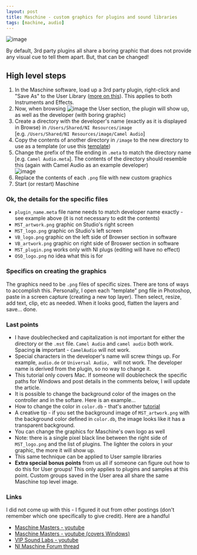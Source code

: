 ```yaml
---
layout: post
title: Maschine - custom graphics for plugins and sound libraries
tags: [machine, audio]
---
```


![image](https://cloud.githubusercontent.com/assets/12622205/7875201/e52c1858-0587-11e5-802b-960ef8b17cf6.png)

By default, 3rd party plugins all share a boring graphic that does not provide any visual cue to tell them apart. But, that can be changed!

## High level steps

1. In the Maschine software, load up a 3rd party plugin, right-click and "Save As" to the User Library ([more on this](maschine-a-better-way-to-browse)). This applies to both Instruments and Effects.
2. Now, when browsing ![image](https://cloud.githubusercontent.com/assets/12622205/7878108/57e5ceba-05b1-11e5-82f1-afe27d9e9688.png) the User section, the plugin will show up, as well as the developer (with boring graphic)
3. Create a directory with the developer's name (exactly as it is displayed in Browse) in `/Users/Shared/NI Resources/image` <br>[e.g. `/Users/Shared/NI Resources/image/Camel Audio`]
4. Copy the contents of another directory in `/image` to the new directory to use as a template (or use this [template](/files/template.zip))
6. Change the prefix of the file ending in `.meta` to match the directory name [e.g. `Camel Audio.meta`]. The contents of the directory should resemble this (again with Camel Audio as an example developer) <br>![image](https://cloud.githubusercontent.com/assets/12622205/7874330/1b59f51e-057c-11e5-8eb5-bf75f78db1ab.png)
5. Replace the contents of each `.png` file with new custom graphics
6. Start (or restart) Maschine

<!--more-->

### Ok, the details for the specific files

* `plugin_name.meta` file name needs to match developer name exactly - see example above (it is not necessary to edit the contents)
* `MST_artwork.png` graphic on Studio's right screen
* `MST_logo.png` graphic on Studio's left screen
* `VB_logo.png` graphic on the left side of Browser section in software
* `VB_artwork.png` graphic on right side of Broswer section in software
* `MST_plugin.png` works only with NI plugs (editing will have no effect)
* `OSO_logo.png` no idea what this is for

### Specifics on creating the graphics

The graphics need to be `.png` files of specific sizes. There are tons of ways to accomplish this. Personally, I open each "template" png file in Photoshop, paste in a screen capture (creating a new top layer). Then select, resize, add text, clip, etc as needed. When it looks good, flatten the layers and save... done.

### Last points

* I have doublechecked and capitalization is not important for either the directory or the `.mst` file. `Camel Audio` and `camel audio` both work. Spacing **is** important - `CamelAudio` will not work.
* Special characters in the developer's name will screw things up. For example, `audio.de` or `Universal Audio, ` will not work. The developer name is derived from the plugin, so no way to change it.
* This tutorial only covers Mac. If someone will doublecheck the specific paths for Windows and post details in the comments below, I will update the article.
* It is possible to change the background color of the images on the controller and in the softare. Here is an example...
* How to change the color in `color.db` - that's another [tutorial](/maschine-plugin-color-backgrounds)
* A creative tip - if you set the background image of `MST_artwork.png` with the background color defined in `color.db`, the image looks like it has a transparent background.
* You can change the graphics for Maschine's own logo as well
* Note: there is a single pixel black line between the right side of `MST_logo.png` and the list of plugins. The lighter the colors in your graphic, the more it will show up.
* This same technique can be applied to User sample libraries
* **Extra special bonus points** from us all if someone can figure out how to do this for User groups! This only applies to plugins and samples at this point. Custom groups saved in the User area all share the same Maschine top level image.

### Links
I did not come up with this - I figured it out from other postings (don't remember which one specifically to give credit). Here are a handful

* [Maschine Masters - youtube](https://www.youtube.com/watch?v=2S0lLtAWho8)
* [Maschine Masters - youtube (covers Windows)](https://www.youtube.com/watch?v=gIS2sJ_Rsy8)
* [VIP Sound Labs - youtube](https://www.youtube.com/watch?v=gsrV3cC9XpY)
* [NI Maschine Forum thread](https://www.native-instruments.com/forum/threads/tutorial-how-to-create-custom-images-for-kits-in-maschine-studio-and-2-0-software.210960/)

